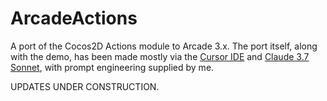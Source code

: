 # ArcadeActions
A port of the Cocos2D Actions module to Arcade 3.x. The port itself, along with the demo, has been made mostly via the [Cursor IDE](https://www.cursor.com/) and [Claude 3.7 Sonnet](https://claude.ai), with prompt engineering supplied by me.

UPDATES UNDER CONSTRUCTION.
